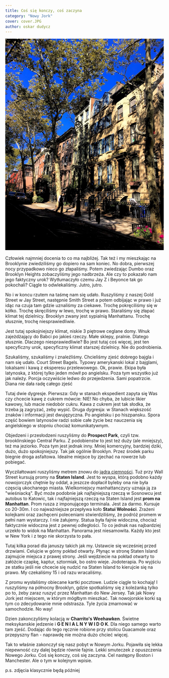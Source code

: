 ```yaml
---
title: Coś się konczy, coś zaczyna
category: "Nowy Jork"
cover: cover.JPG
author: oskar dudycz
---
```


![front](cover.JPG)

Człowiek najmniej docenia to co ma najbliżej. Tak też i my mieszkając na Brooklynie zwiedziliśmy go dopiero na sam koniec. No dobra, pierwszej nocy przypadkowo nieco go złapaliśmy. Potem zwiedzając Dumbo oraz Brooklyn Heights zobaczyliśmy jego nadbrzeża. Ale czy to pokazało nam jego faktyczny urok? Wytłumaczyło czemu Jay Z i Beyonce tak go pokochali? Ciągle to odwlekaliśmy. Jutro, jutro.

No i w koncu rzutem na taśmę nam się udało. Ruszyliśmy z naszej Gold Street w Jay Street, następnie Smith Street a potem odbijając w prawo i już idąc na czuja tam gdzie uznaliśmy za ciekawe. Trochę pokręciliśmy się w kółko. Trochę skręciliśmy w lewo, trochę w prawo. Staraliśmy się złapać klimat tej dzielnicy. Brooklyn zwany jest sypialnią Manhattanu. Trochę słusznie, trochę niesprawiedliwie. 

Jest tutaj spokojniejszy klimat, niskie 3 piętrowe ceglane domy. Wnuk zajeżdżający do Babci po jakieś rzeczy. Małe sklepy, pralnie. Dlatego słusznie. Dlaczego niesprawiedliwie? Bo jest tutaj coś więcej, jest ten specyficzny urok, specyficzny klimat starszej dzielnicy. Nie do podrobienia.

Szukaliśmy, szukaliśmy i znaleźliśmy. Chcieliśmy zjeść dobrego bajgla i nam się udało. Court Street Bagels. Typowy amerykanski lokal z bajglami, lokalsami i kawą z eksperesu przelewowego. Ok, prawie. Ekipa była latynoska, z której tylko jeden mówił po angielsku. Poza tym wszystko już jak należy. Porcja oczywiście ledwo do przejedzenia. Sami popatrzcie. Diana nie dała radę całego zjeść

Tutaj dwie dygresje. Pierwsza: Gdy w stanach ekspedient zapyta się Was czy chcecie kawę z cukrem mówcie: NIE! No chyba, że lubicie likier kawowy, lub macie niedobór cukru. Kawa z cukrem jest tak słodka, że trzeba ją zagryzać, zeby wypić. Druga dygresja: w Stanach większość znaków i informacji jest dwujęzyczna. Po angielsku i po hiszpansku. Spora część bowiem latynosów radzi sobie całe życie bez nauczenia się angielskiego w stopniu chociaż komunikatywnym.

Objedzeni i przesłodzeni ruszyliśmy do **Prospect Park**, czyli tzw. brooklinskiego Central Parku. Z podobienstw to jest też duży (ale mniejszy), też ma jeziorko. Poza tym jest jednak inny. Mniej komercyjny, bardziej dziki, dużo, dużo spokojniejszy. Tak jak ogólnie Brooklyn. Przez środek parku biegnie droga asfaltowa. Idealne miejsce by zjechać na rowerze lub pobiegać. 

Wyczilałtowani ruszyliśmy metrem znowu do [jądra ciemności](/jadro-ciemnosci). Tuż przy Wall Street kursują promy na **Staten Island**. Jest to wyspa, którą podobno każdy nowojorczyk chętnie by oddał, a jeszcze dopłacił byleby ona nie była częscią ukochanego miasta. Wielkomiejscy manhattanczycy uznaja ją za "wieśniacką". Być może podobnie jak najfajniejszą rzeczą w Sosnowcu jest autobus to Katowic, tak i najfajniejszą rzeczą na Staten Island jest **prom na Manhattan**. Prom rusza z imponującego terminala. Jest za darmo. Kursuje co 20-30m. I co najważniejsze przepływa koło **Statui Wolności**. Zrażeni kolejkami oraz zachęceni poleceniami stwierdziliśmy, że podróż promem w pełni nam wystarczy. I nie żałujemy. Statua była fajnie widoczna, chociaż faktycznie widoczna jest z pewnej odległości. To co jednak nas najbardziej urzekło to widok na Manhattan. Panorama jest niesamowita. Każdy kto jest w New York i z tego nie skorzysta to pała.

Tutaj kilka porad dla januszy takich jak my. Ustawcie się wcześniej przed drzwiami. Celujcie w górny pokład otwarty. Płynąc w stronę Staten Island zajmujcie miejsca z prawej strony. Jeśli wejdziecie na pokład otwarty to załóżcie czapkę, kaptur, sztormiak, bo ostro wieje. Jodoterapia. Po wyjściu ze statku jeśli nie chcecie się nudzić na Staten Island to kierujcie się na prawo. My czekaliśmy 15 i od razu wracaliśmy.

Z promu wysłaliśmy obiecane kartki pocztowe. Ludzie ciągle to kochają! I ruszyliśmy na północny Brooklyn, gdzie spotkaliśmy się z koleżanką tylko po to, żeby zaraz ruszyć przez Manhattan do New Jersey. Tak jak Nowy Jork jest miejscem, w którym mógłbym mieszkać. Tak nowojorskie korki są tym co zdecydowanie mnie odstrasza. Tyle życia zmarnować w samochodzie. No way!

Dzien zakonczyliśmy kolacją w **Charrito's Weehawken**. Świetne meksykanskie jedzenie i **G E N I A L N Y  W I D O K**. Dla niego samego warto tam zjeść. Dodając do tego ręcznie robione przy stolicu Guacamole oraz przepyszny flan - naprawdę nie można dużo chcieć więcej.

Tak to właśnie zakonczył się nasz pobyt w Nowym Jorku. Pojawiła się lekka niepewność czy dalej będzie równie fajnie. Lekki smuteczek z opuszczenia Nowego Jorku. Coś się konczy, coś się zaczyna. Cel następny Boston i Manchester. Ale o tym w kolejnym wpisie.

p.s. zdjęcia klasycznie będą później